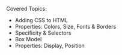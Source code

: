 Covered Topics:
- Adding CSS to HTML
- Properties: Colors, Size, Fonts & Borders
- Specificity & Selectors
- Box Model
- Properties: Display, Position